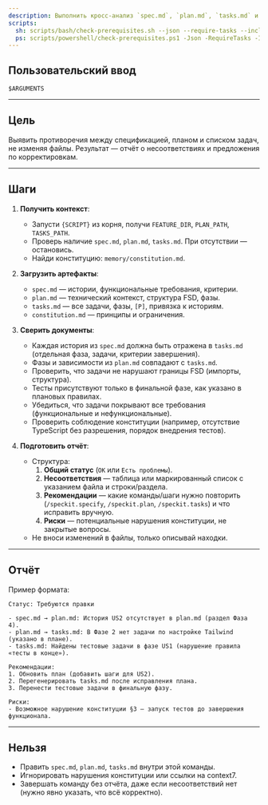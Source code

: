 ```yaml
---
description: Выполнить кросс-анализ `spec.md`, `plan.md`, `tasks.md` и конституции после генерации задач.
scripts:
  sh: scripts/bash/check-prerequisites.sh --json --require-tasks --include-tasks
  ps: scripts/powershell/check-prerequisites.ps1 -Json -RequireTasks -IncludeTasks
---
```


## Пользовательский ввод

```text
$ARGUMENTS
```

---

## Цель

Выявить противоречия между спецификацией, планом и списком задач, не изменяя файлы. Результат — отчёт о несоответствиях и предложения по корректировкам.

---

## Шаги

1. **Получить контекст**:
   - Запусти `{SCRIPT}` из корня, получи `FEATURE_DIR`, `PLAN_PATH`, `TASKS_PATH`.
   - Проверь наличие `spec.md`, `plan.md`, `tasks.md`. При отсутствии — остановись.
   - Найди конституцию: `memory/constitution.md`.

2. **Загрузить артефакты**:
   - `spec.md` — истории, функциональные требования, критерии.
   - `plan.md` — технический контекст, структура FSD, фазы.
   - `tasks.md` — все задачи, фазы, `[P]`, привязка к историям.
   - `constitution.md` — принципы и ограничения.

3. **Сверить документы**:
   - Каждая история из `spec.md` должна быть отражена в `tasks.md` (отдельная фаза, задачи, критерии завершения).
   - Фазы и зависимости из `plan.md` совпадают с `tasks.md`.
   - Проверить, что задачи не нарушают границы FSD (импорты, структура).
   - Тесты присутствуют только в финальной фазе, как указано в плановых правилах.
   - Убедиться, что задачи покрывают все требования (функциональные и нефункциональные).
   - Проверить соблюдение конституции (например, отсутствие TypeScript без разрешения, порядок внедрения тестов).

4. **Подготовить отчёт**:
   - Структура:
     1. **Общий статус** (`OK` или `Есть проблемы`).
     2. **Несоответствия** — таблица или маркированный список с указанием файла и строки/раздела.
     3. **Рекомендации** — какие команды/шаги нужно повторить (`/speckit.specify`, `/speckit.plan`, `/speckit.tasks`) и что исправить вручную.
     4. **Риски** — потенциальные нарушения конституции, не закрытые вопросы.
   - Не вноси изменений в файлы, только описывай находки.

---

## Отчёт

Пример формата:

```
Статус: Требуются правки

- spec.md → plan.md: История US2 отсутствует в plan.md (раздел Фаза 4).
- plan.md → tasks.md: В Фазе 2 нет задачи по настройке Tailwind (указано в плане).
- tasks.md: Найдены тестовые задачи в фазе US1 (нарушение правила «тесты в конце»).

Рекомендации:
1. Обновить план (добавить шаги для US2).
2. Перегенерировать tasks.md после исправления плана.
3. Перенести тестовые задачи в финальную фазу.

Риски:
- Возможное нарушение конституции §3 — запуск тестов до завершения функционала.
```

---

## Нельзя

- Править `spec.md`, `plan.md`, `tasks.md` внутри этой команды.
- Игнорировать нарушения конституции или ссылки на context7.
- Завершать команду без отчёта, даже если несоответствий нет (нужно явно указать, что всё корректно).
